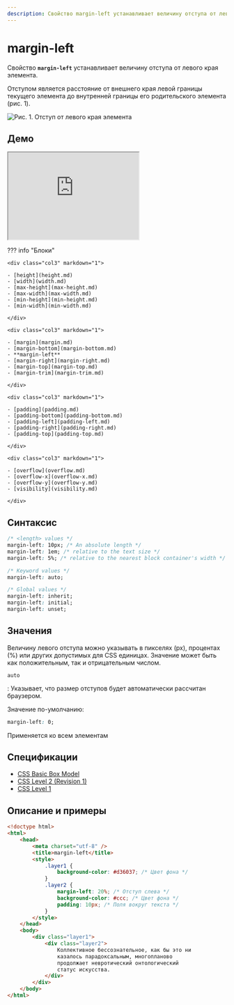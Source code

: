 ```yaml
---
description: Свойство margin-left устанавливает величину отступа от левого края элемента
---
```


# margin-left

Свойство **`margin-left`** устанавливает величину отступа от левого края элемента.

Отступом является расстояние от внешнего края левой границы текущего элемента до внутренней границы его родительского элемента (рис. 1).

![Рис. 1. Отступ от левого края элемента](css_margin-left_1.png)

## Демо

<iframe class="interactive is-default-height" height="200" src="https://interactive-examples.mdn.mozilla.net/pages/css/margin-left.html" title="MDN Web Docs Interactive Example" loading="lazy" data-readystate="complete"></iframe>

??? info "Блоки"

    <div class="col3" markdown="1">

    - [height](height.md)
    - [width](width.md)
    - [max-height](max-height.md)
    - [max-width](max-width.md)
    - [min-height](min-height.md)
    - [min-width](min-width.md)

    </div>

    <div class="col3" markdown="1">

    - [margin](margin.md)
    - [margin-bottom](margin-bottom.md)
    - **margin-left**
    - [margin-right](margin-right.md)
    - [margin-top](margin-top.md)
    - [margin-trim](margin-trim.md)

    </div>

    <div class="col3" markdown="1">

    - [padding](padding.md)
    - [padding-bottom](padding-bottom.md)
    - [padding-left](padding-left.md)
    - [padding-right](padding-right.md)
    - [padding-top](padding-top.md)

    </div>

    <div class="col3" markdown="1">

    - [overflow](overflow.md)
    - [overflow-x](overflow-x.md)
    - [overflow-y](overflow-y.md)
    - [visibility](visibility.md)

    </div>

## Синтаксис

```css
/* <length> values */
margin-left: 10px; /* An absolute length */
margin-left: 1em; /* relative to the text size */
margin-left: 5%; /* relative to the nearest block container's width */

/* Keyword values */
margin-left: auto;

/* Global values */
margin-left: inherit;
margin-left: initial;
margin-left: unset;
```

## Значения

Величину левого отступа можно указывать в пикселях (px), процентах (%) или других допустимых для CSS единицах. Значение может быть как положительным, так и отрицательным числом.

`auto`

: Указывает, что размер отступов будет автоматически рассчитан браузером.

Значение по-умолчанию:

```css
margin-left: 0;
```

Применяется ко всем элементам

## Спецификации

-   [CSS Basic Box Model](http://dev.w3.org/csswg/css3-box/#margin)
-   [CSS Level 2 (Revision 1)](http://www.w3.org/TR/CSS2/box.html#margin-properties)
-   [CSS Level 1](http://www.w3.org/TR/CSS1/#margin-left)

## Описание и примеры

```html
<!doctype html>
<html>
    <head>
        <meta charset="utf-8" />
        <title>margin-left</title>
        <style>
            .layer1 {
                background-color: #d36037; /* Цвет фона */
            }
            .layer2 {
                margin-left: 20%; /* Отступ слева */
                background-color: #ccc; /* Цвет фона */
                padding: 10px; /* Поля вокруг текста */
            }
        </style>
    </head>
    <body>
        <div class="layer1">
            <div class="layer2">
                Коллективное бессознательное, как бы это ни
                казалось парадоксальным, многопланово
                продолжает невротический онтологический
                статус искусства.
            </div>
        </div>
    </body>
</html>
```
